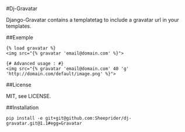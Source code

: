 #Dj-Gravatar

Django-Gravatar contains a templatetag to include a gravatar url in your templates.

##Exemple

	{% load gravatar %}
	<img src="{% gravatar 'email@domain.com' %}">

	{# Advanced usage : #}
	<img src="{% gravatar 'email@domain.com' 40 'g' 'http://domain.com/default/image.png' %}">

##License

MIT, see LICENSE.

##Installation

	pip install -e git+git@github.com:Sheeprider/dj-gravatar.git@1.1#egg=Gravatar
